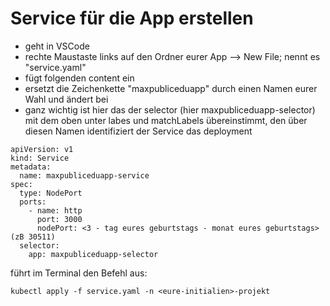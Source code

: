 # Service für die App erstellen

* geht in VSCode 
* rechte Maustaste links auf den Ordner eurer App --&gt; New File; nennt es "service.yaml"
* fügt folgenden content ein
* ersetzt die Zeichenkette "maxpubliceduapp" durch einen Namen eurer Wahl und ändert bei
* ganz wichtig ist hier das der selector \(hier maxpubliceduapp-selector\) mit dem oben unter labes und matchLabels übereinstimmt, den über diesen Namen identifiziert der Service das deployment

```text
apiVersion: v1
kind: Service
metadata:
  name: maxpubliceduapp-service
spec:
  type: NodePort
  ports:
    - name: http
      port: 3000
      nodePort: <3 - tag eures geburtstags - monat eures geburtstags> (zB 30511)
  selector:
    app: maxpubliceduapp-selector
```



führt im Terminal den Befehl aus:

```text
kubectl apply -f service.yaml -n <eure-initialien>-projekt
```


